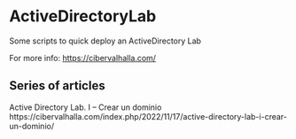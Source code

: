# ActiveDirectoryLab
Some scripts to quick deploy an ActiveDirectory Lab

For more info: https://cibervalhalla.com/

<h2>Series  of articles</h2>
Active Directory Lab. I – Crear un dominio 
https://cibervalhalla.com/index.php/2022/11/17/active-directory-lab-i-crear-un-dominio/
